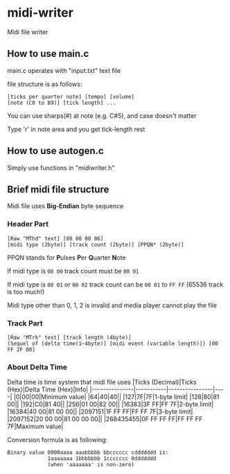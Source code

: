# midi-writer
 Midi file writer

## How to use main.c
 main.c operates with "input.txt" text file
 
 file structure is as follows:
 ```
 [ticks per quarter note] [tempo] [volume]
 [note (C0 to B9)] [tick length] ...
 ```
 You can use sharps(#) at note (e.g. C#5), and case doesn't matter
 
 Type 'r' in note area and you get tick-length rest

## How to use autogen.c
 Simply use functions in "midiwriter.h"

## Brief midi file structure
 Midi file uses **Big-Endian** byte sequence

### Header Part
 ```
 [Raw "MThd" text] [00 00 00 06]
 [midi type (2byte)] [track count (2byte)] [PPQN* (2byte)]
 ```
 PPQN stands for **P**ulses **P**er **Q**uarter **N**ote
 
 If midi type is `00 00` track count must be `00 01`
 
 If midi type is `00 01` or `00 02` track count can be `00 01` to `FF FF` (65536 track is too much!)

 Midi type other than 0, 1, 2 is invalid and media player cannot play the file
 
### Track Part
 ```
 [Raw "MTrk" text] [track length (4byte)]
 (Sequel of [delta time(1~4byte)] [midi event (variable length)]) [00 FF 2F 00]
 ```

### About Delta Time
 Delta time is time system that midi file uses
 |Ticks (Decimal)|Ticks (Hex)|Delta Time (Hex)|Info|
 |---------------|-----------|----------------|----|
 |0|00|00|Minimum value|
 |64|40|40||
 |127|7F|7F|1-byte limit|
 |128|80|81 00||
 |192|C0|81 40||
 |256|01 00|82 00||
 |16383|3F FF|FF 7F|2-byte limit|
 |16384|40 00|81 00 00||
 |2097151|1F FF FF|FF FF 7F|3-byte limit|
 |2097152|20 00 00|81 00 00 00||
 |268435455|0F FF FF FF|FF FF FF 7F|Maximum value|
 
 Conversion formula is as following:
 ```
 Binary value 0000aaaa aaabbbbb bbcccccc cddddddd is:
              1aaaaaaa 1bbbbbbb 1ccccccc 0ddddddd
              (when 'aaaaaaa' is non-zero)
 ```
 
